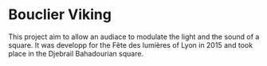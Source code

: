 Bouclier Viking
====================

This project aim to allow an audiace to modulate the light and the sound of a square.
It was developp for the Fête des lumières of Lyon in 2015 and took place in the Djebrail Bahadourian square.

